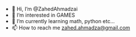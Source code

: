 - 👋 Hi, I’m @ZahedAhmadzai
- 👀 I’m interested in GAMES
- 🌱 I’m currently learning math, python etc...
- 📫 How to reach me zahed.ahmadza@gmail.com

<!---
ZahedAhmadzai/ZahedAhmadzai is a ✨ special ✨ repository because its `README.md` (this file) appears on your GitHub profile.
You can click the Preview link to take a look at your changes.
--->
